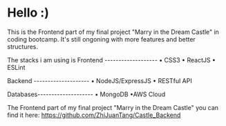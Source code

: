 # Hello :)

This is the Frontend part of my final project "Marry in the Dream Castle" in coding bootcamp.
It's still ongoning with more features and better structures.

The stacks i am using is
Frontend -------------------
• CSS3
• ReactJS 
• ESLint

Backend --------------------
• NodeJS/ExpressJS
• RESTful API

 Databases--------------------
• MongoDB
•AWS Cloud

The Frontend part of my final project "Marry in the Dream Castle" you can find it here:
https://github.com/ZhiJuanTang/Castle_Backend
